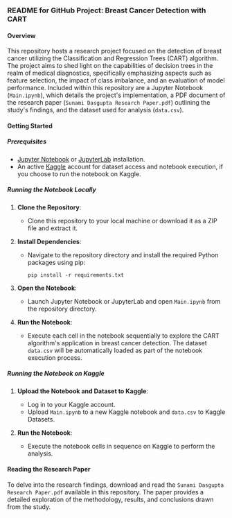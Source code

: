 ### README for GitHub Project: Breast Cancer Detection with CART

#### Overview

This repository hosts a research project focused on the detection of breast cancer utilizing the Classification and Regression Trees (CART) algorithm. The project aims to shed light on the capabilities of decision trees in the realm of medical diagnostics, specifically emphasizing aspects such as feature selection, the impact of class imbalance, and an evaluation of model performance. Included within this repository are a Jupyter Notebook (`Main.ipynb`), which details the project's implementation, a PDF document of the research paper (`Sunami Dasgupta Research Paper.pdf`) outlining the study's findings, and the dataset used for analysis (`data.csv`).

#### Getting Started

##### Prerequisites

- [Jupyter Notebook](https://jupyter.org/install) or [JupyterLab](https://jupyterlab.readthedocs.io/en/stable/getting_started/installation.html) installation.
- An active [Kaggle](https://www.kaggle.com/) account for dataset access and notebook execution, if you choose to run the notebook on Kaggle.

##### Running the Notebook Locally

1. **Clone the Repository**:
   - Clone this repository to your local machine or download it as a ZIP file and extract it.

2. **Install Dependencies**:
   - Navigate to the repository directory and install the required Python packages using pip:
     ```
     pip install -r requirements.txt
     ```

3. **Open the Notebook**:
   - Launch Jupyter Notebook or JupyterLab and open `Main.ipynb` from the repository directory.

4. **Run the Notebook**:
   - Execute each cell in the notebook sequentially to explore the CART algorithm's application in breast cancer detection. The dataset `data.csv` will be automatically loaded as part of the notebook execution process.

##### Running the Notebook on Kaggle

1. **Upload the Notebook and Dataset to Kaggle**:
   - Log in to your Kaggle account.
   - Upload `Main.ipynb` to a new Kaggle notebook and `data.csv` to Kaggle Datasets.

2. **Run the Notebook**:
   - Execute the notebook cells in sequence on Kaggle to perform the analysis.

#### Reading the Research Paper

To delve into the research findings, download and read the `Sunami Dasgupta Research Paper.pdf` available in this repository. The paper provides a detailed exploration of the methodology, results, and conclusions drawn from the study.

